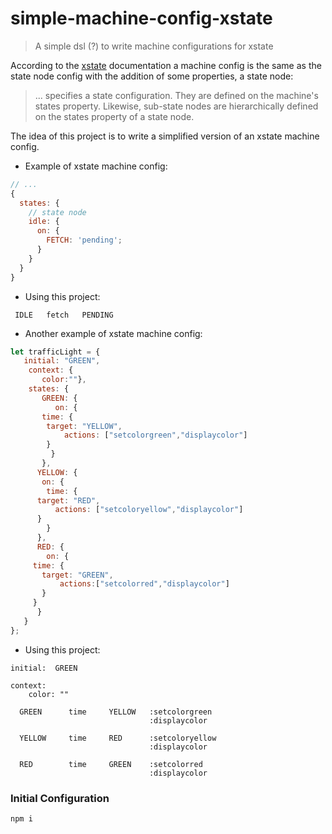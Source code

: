 # simple-machine-config-xstate
> A simple dsl (?) to write machine configurations for xstate

According to the  [xstate](https://github.com/davidkpiano/xstate) documentation  a  machine config is the same as the state node config with the addition of some properties, a state node:

> ... specifies a state configuration. They are defined on the machine's states property. Likewise, sub-state nodes are hierarchically defined on the states property of a state node.

The idea of this project is to write a simplified version of an xstate machine config.

- Example of xstate machine config:

``` javascript
// ...
{
  states: {
    // state node
    idle: {
      on: {
        FETCH: 'pending';
      }
    }
  }
}
```

- Using this project:

```
 IDLE   fetch   PENDING  
```


- Another example of xstate machine config:


``` javascript
let trafficLight = {
   initial: "GREEN",
    context: {
       color:""},
    states: {
       GREEN: {
          on: {
	   time: {
	    target: "YELLOW",
            actions: ["setcolorgreen","displaycolor"]
	    }
         }
       },
      YELLOW: {
       on: {
        time: {
	  target: "RED",
          actions: ["setcoloryellow","displaycolor"]
	  }
        }
      },
      RED: {
        on: {
	 time: {
	   target: "GREEN",
           actions:["setcolorred","displaycolor"]
	   }
	 }
      }
   }
};
```

- Using this project:

``` 
initial:  GREEN

context:
    color: ""

  GREEN      time     YELLOW   :setcolorgreen
                               :displaycolor

  YELLOW     time     RED      :setcoloryellow
                               :displaycolor

  RED        time     GREEN    :setcolorred
                               :displaycolor

```



### Initial Configuration


``` shell
npm i
```



